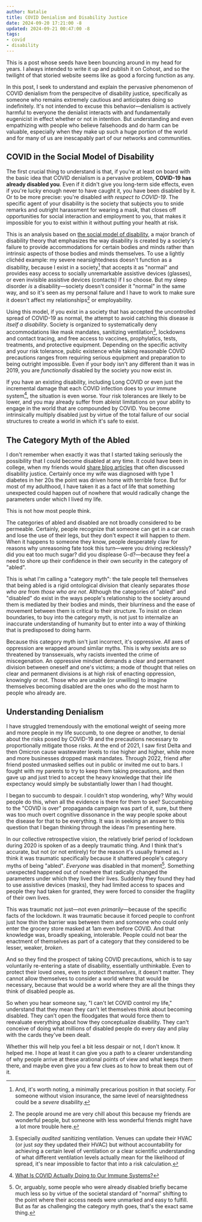 ```yaml
---
author: Natalie
title: COVID Denialism and Disability Justice
date: 2024-09-20 17:21:00 -8
updated: 2024-09-21 00:47:00 -8
tags:
- covid
- disability
---
```


This is a post whose seeds have been bouncing around in my head for years. I always intended to write it up and publish it on Cohost, and so the twilight of that storied website seems like as good a forcing function as any.

In this post, I seek to understand and explain the pervasive phenomenon of COVID denialism from the perspecitve of disability justice, specifically as someone who remains extremely cautious and anticipates doing so indefinitely. It's not intended to excuse this behavior—denialism is actively harmful to everyone the denialist interacts with and fundamentally eugenicist in effect whether or not in intention. But understanding and even empathizing with people who believe falsehoods and do harm can be valuable, especially when they make up such a huge portion of the world and for many of us are inescapably part of our networks and communities.

## COVID in the Social Model of Disability

The first crucial thing to understand is that, if you're at least on board with the basic idea that COVID denialism is a pervasive problem, **COVID-19 has already disabled you**. Even if it didn't give you long-term side effects, even if you're lucky enough never to have caught it, you have been disabled by it. Or to be more precise: you're disabled _with respect to COVID-19_. The specific agent of your disability is the society that subjects you to snide remarks and outright harassment for wearing a mask, that closes off opportunities for social interaction and employment to you, that makes it impossible for you to exist within it without putting your health at risk.

This is an analysis based on [the social model of disability](https://en.wikipedia.org/wiki/Social_model_of_disability), a major branch of disability theory that emphasizes the way disability is created by a society's failure to provide accommodations for certain bodies and minds rather than intrinsic aspects of those bodies and minds themselves. To use a lightly clichéd example: my severe nearsightedness doesn't function as a disability, because I exist in a society[^1] that accepts it as "normal" and provides easy access to socially unremarkable assistive devices (glasses), or even invisible assistive devices (contacts) if I so choose. But my sleep disorder _is_ a disability—society doesn't consider it "normal" in the same way, and so it's seen as my personal failure and I have to work to make sure it doesn't affect my relationships[^2] or employability.

Using this model, if you exist in a society that has accepted the uncontrolled spread of COVID-19 as normal, the attempt to avoid catching this disease _is itself a disability_. Society is organized to systematically deny accommodations like mask mandates, sanitizing ventilation[^3], lockdowns and contact tracing, and free access to vaccines, prophylatics, tests, treatments, and protective equipment. Depending on the specific activity and your risk tolerance, public existence while taking reasonable COVID precautions ranges from requiring serious equipment and preparation to being outright impossible. Even if your body isn't any different than it was in 2019, you are _functionally_ disabled by the society you now exist in.

If you have an existing disability, including Long COVID or even just the incremental damage that each COVID infection does to your immune system[^4], the situation is even worse. Your risk tolerances are likely to be lower, and you may already suffer from ableist limitations on your ability to engage in the world that are compounded by COVID. You become intrinsically multiply disabled just by virtue of the total failure of our social structures to create a world in which it's safe to exist.

## The Category Myth of the Abled

I don't remember when exactly it was that I started taking seriously the possibility that I could become disabled at any time. It could have been in college, when my friends would [share blog articles](https://nex-3.com/blog/apologia-for-rss/) that often discussed disability justice. Certainly once my wife was diagnosed with type 1 diabetes in her 20s the point was driven home with terrible force. But for most of my adulthood, I have taken it as a fact of life that something unexpected could happen out of nowhere that would radically change the parameters under which I lived my life.

This is not how most people think.

The categories of abled and disabled are not broadly considered to be permeable. Certainly, people recognize that someone can get in a car crash and lose the use of their legs, but they don't expect it will happen to _them_. When it happens to someone they know, people desperately claw for reasons why unreasoning fate took this turn—were you driving recklessly? did you eat too much sugar? did you displease G-d?—because they feel a need to shore up their confidence in their own security in the category of "abled".

This is what I'm calling a "category myth": the tale people tell themselves that being abled is a rigid ontological division that cleanly separates _those who are_ from _those who are not_. Although the categories of "abled" and "disabled" do exist in the ways people's relationship to the society around them is mediated by their bodies and minds, their blurriness and the ease of movement between them is critical to their structure. To insist on clean boundaries, to buy into the category myth, is not just to internalize an inaccurate understanding of humanity but to enter into a way of thinking that is predisposed to doing harm.

Because this category myth isn't just incorrect, it's oppressive. _All_ axes of oppression are wrapped around similar myths. This is why sexists are so threatened by transsexuals, why racists invented the crime of miscegenation. An oppressive mindset demands a clear and permanent division between oneself and one's victims; a mode of thought that relies on clear and permanent divisions is at high risk of enacting oppression, knowingly or not. Those who are unable (or unwilling) to imagine themselves becoming disabled are the ones who do the most harm to people who already are.

## Understanding Denialism

I have struggled tremendously with the emotional weight of seeing more and more people in my life succumb, to one degree or another, to denial about the risks posed by COVID-19 and the precautions necessary to proportionally mitigate those risks. At the end of 2021, I saw first Delta and then Omicron cause wastewater levels to rise higher and higher, while more and more businesses dropped mask mandates. Through 2022, friend after friend posted unmasked selfies out in public or invited me out to bars. I fought with my parents to try to keep them taking precautions, and then gave up and just tried to accept the heavy knowledge that their life expectancy would simply be substantially lower than I had thought.

I began to succumb to despair. I couldn't stop wondering, why? Why would people do this, when all the evidence is there for them to see? Succumbing to the "COVID is over" propaganda campaign was part of it, sure, but there was too much overt cognitive dissonance in the way people spoke about the disease for that to be everything. It was in seeking an answer to this question that I began thinking through the ideas I'm presenting here.

In our collective retrospective vision, the relatively brief period of lockdown during 2020 is spoken of as a deeply traumatic thing. And I think that's accurate, but not (or not entirely) for the reason it's usually framed as. I think it was traumatic specifically because it shattered people's category myths of being "abled". _Everyone_ was disabled in that moment[^5]. Something unexpected happened out of nowhere that radically changed the parameters under which they lived their lives. Suddenly they found they had to use assistive devices (masks), they had limited access to spaces and people they had taken for granted, they were forced to consider the fragility of their own lives.

This was traumatic not just—not even _primarily_—because of the specific facts of the lockdown. It was traumatic because it forced people to confront just how thin the barrier was between them and someone who could only enter the grocery store masked at 1am even before COVID. And that knowledge was, broadly speaking, intolerable. People could not bear the enactment of themselves as part of a category that they considered to be lesser, weaker, _broken_.

And so they find the prospect of taking COVID precautions, which is to say voluntarily re-entering a state of disability, essentially unthinkable. Even to protect their loved ones, even to protect _themselves_, it doesn't matter. They cannot allow themselves to consider a world where that would be necessary, because that would be a world where they are all the things they think of disabled people as.

So when you hear someone say, "I can't let COVID control my life," understand that they mean they can't let themselves think about becoming disabled. They can't open the floodgates that would force them to reevaluate everything about how they conceptualize disability. They can't conceive of doing what millions of disabled people do every day and play with the cards they've been dealt.

Whether this will help you feel a bit less despair or not, I don't know. It helped me. I hope at least it can give you a path to a clearer understanding of why people arrive at these arational points of view and what keeps them there, and maybe even give you a few clues as to how to break them out of it.

[^1]: And, it's worth noting, a minimally precarious position in that society. For someone without vision insurance, the same level of nearsightedness could be a _severe_ disability.

[^2]: The people around me are very chill about this because my friends are wonderful people, but someone with less wonderful friends might have a lot more trouble here.

[^3]: Especially _audited_ sanitizing ventilation. Venues can update their HVAC (or just _say_ they updated their HVAC) but without accountability for achieving a certain level of ventilation or a clear scientific understanding of what different ventilation levels actually mean for the likelihood of spread, it's near impossible to factor that into a risk calculation.

[^4]: [What Is COVID Actually Doing to Our Immune Systems?](https://slate.com/technology/2023/01/immunity-covid-research-airborne-aids-debunk.html)

[^5]: Or, arguably, some people who were already disabled briefly became much less so by virtue of the societal standard of "normal" shifting to the point where their access needs were unmarked and easy to fulfill. But as far as challenging the category myth goes, that's the exact same thing.
